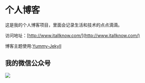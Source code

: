 # 个人博客

这是我的个人博客项目，里面会记录生活和技术的点点滴滴。


访问地址：[http://www.itallknow.com/](http://www.itallknow.com/)


博客主题使用:[Yummy-Jekyll](https://github.com/DONGChuan/Yummy-Jekyll)


## 我的微信公众号

![](http://www.itallknow.com/assets/images/keeppuresmile.jpg)
